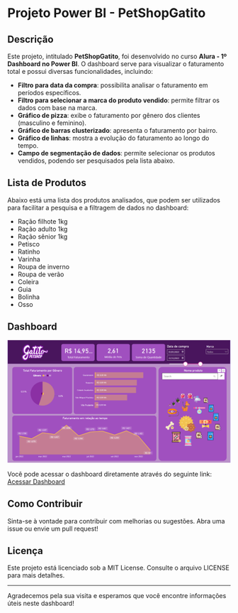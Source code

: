 # Projeto Power BI - PetShopGatito

## Descrição

Este projeto, intitulado **PetShopGatito**, foi desenvolvido no curso **Alura - 1º Dashboard no Power BI**. O dashboard serve para visualizar o faturamento total e possui diversas funcionalidades, incluindo:

- **Filtro para data da compra**: possibilita analisar o faturamento em períodos específicos.
- **Filtro para selecionar a marca do produto vendido**: permite filtrar os dados com base na marca.
- **Gráfico de pizza**: exibe o faturamento por gênero dos clientes (masculino e feminino).
- **Gráfico de barras clusterizado**: apresenta o faturamento por bairro.
- **Gráfico de linhas**: mostra a evolução do faturamento ao longo do tempo.
- **Campo de segmentação de dados**: permite selecionar os produtos vendidos, podendo ser pesquisados pela lista abaixo.

## Lista de Produtos

Abaixo está uma lista dos produtos analisados, que podem ser utilizados para facilitar a pesquisa e a filtragem de dados no dashboard:

- Ração filhote 1kg
- Ração adulto 1kg
- Ração sênior 1kg
- Petisco
- Ratinho
- Varinha
- Roupa de inverno
- Roupa de verão
- Coleira
- Guia
- Bolinha
- Osso

## Dashboard

![Dashboard Power BI](Dashboard.PNG)

Você pode acessar o dashboard diretamente através do seguinte link: [Acessar Dashboard](https://app.powerbi.com/view?r=eyJrIjoiNTFmZGM2MGQtMDc3OC00ZWJlLTljNWEtZDZkYzhhMGYyNDcyIiwidCI6ImZiOTJjMGEzLWZjNjMtNDhhOC1iNjhhLTBkODE3OWZlNTc3YSJ9)

## Como Contribuir

Sinta-se à vontade para contribuir com melhorias ou sugestões. Abra uma issue ou envie um pull request!

## Licença

Este projeto está licenciado sob a MIT License. Consulte o arquivo LICENSE para mais detalhes.

---

Agradecemos pela sua visita e esperamos que você encontre informações úteis neste dashboard!
